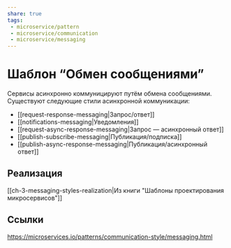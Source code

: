 ```yaml
---
share: true
tags:
 - microservice/pattern
 - microservice/communication
 - microservice/messaging
---
```

# Шаблон “Обмен сообщениями”
Сервисы асинхронно коммуницируют путём обмена сообщениями.
Существуют следующие стили асинхронной коммуникации:
+ [[request-response-messaging|Запрос/ответ]]
+ [[notifications-messaging|Уведомления]]
+ [[request-async-response-messaging|Запрос — асинхронный ответ]]
+ [[publish-subscribe-messaging|Публикация/подписка]]
+ [[publish-async-response-messaging|Публикация/асинхронный ответ]]
## Реализация
[[ch-3-messaging-styles-realization|Из книги "Шаблоны проектирования микросервисов"]]
## Ссылки
https://microservices.io/patterns/communication-style/messaging.html